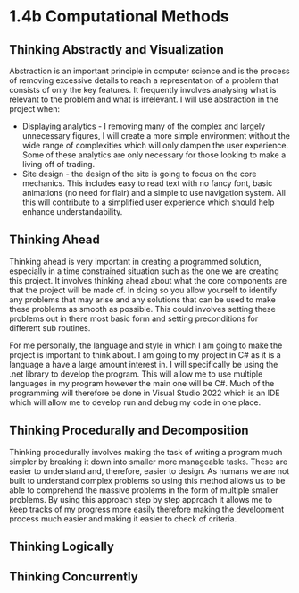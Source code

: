 # 1.4b Computational Methods

## Thinking Abstractly and Visualization

Abstraction is an important principle in computer science and is the process of removing excessive details to reach a representation of a problem that consists of only the key features. It frequently involves analysing what is relevant to the problem and what is irrelevant. I will use abstraction in the project when:

* Displaying analytics - I removing many of the complex and largely unnecessary figures, I will create a more simple environment without the wide range of complexities which will only dampen the user experience. Some of these analytics are only necessary for those looking to make a living off of trading.
* Site design - the design of the site is going to focus on the core mechanics. This includes easy to read text with no fancy font, basic animations (no need for flair) and a simple to use navigation system. All this will contribute to a simplified user experience which should help enhance understandability.&#x20;

## Thinking Ahead

Thinking ahead is very important in creating a programmed solution, especially in a time constrained situation such as the one we are creating this project. It involves thinking ahead about what the core components are that the project will be made of. In doing so you allow yourself to identify any problems that may arise and any solutions that can be used to make these problems as smooth as possible. This could involves setting these problems out in there most basic form and setting preconditions for different sub routines.

For me personally, the language and style in which I am going to make the project is important to think about. I am going to my project in C# as it is a language a have a large amount interest in. I will specifically be using the .net library to develop the program. This will allow me to use multiple languages in my program however the main one will be C#. Much of the programming will therefore be done in Visual Studio 2022 which is an IDE which will allow me to develop run and debug my code in one place.

## Thinking Procedurally and Decomposition

Thinking procedurally involves making the task of writing a program much simpler by breaking it down into smaller more manageable tasks. These are easier to understand and, therefore, easier to design. As humans we are not built to understand complex problems so using this method allows us to be able to comprehend the massive problems in the form of multiple smaller problems. By using this approach step by step approach it allows me to keep tracks of my progress more easily therefore making the development process much easier and making it easier to check of criteria.

## Thinking Logically

## Thinking Concurrently
